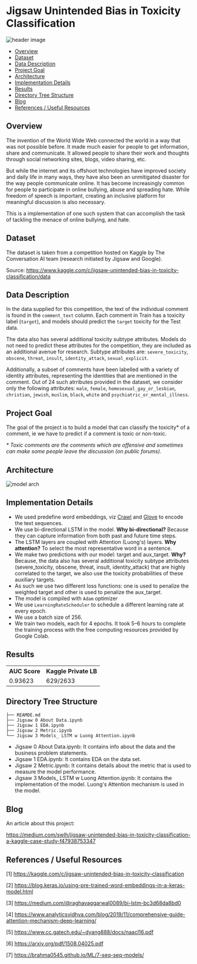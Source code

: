 # Jigsaw Unintended Bias in Toxicity Classification
![header image](https://miro.medium.com/max/788/1*U6grgS7jsycYNrKeF9cQKQ.jpeg)
- [Overview](#overview)
- [Dataset](#dataset)
- [Data Description](#data-description)
- [Project Goal](#project-goal)
- [Architecture](#architecture)
- [Implementation Details](#implementation-details)
- [Results](#results)
- [Directory Tree Structure](#directory-tree-structure)
- [Blog](#blog)
- [References / Useful Resources](#references--useful-resources)

## Overview
The invention of the World Wide Web connected the world in a way that was not possible before. It made much easier for people to get information, share and communicate. It allowed people to share their work and thoughts through social networking sites, blogs, video sharing, etc.

But while the internet and its offshoot technologies have improved society and daily life in many ways, they have also been an unmitigated disaster for the way people communicate online. It has become increasingly common for people to participate in online bullying, abuse and spreading hate. While freedom of speech is important, creating an inclusive platform for meaningful discussion is also necessary.

This is a implementation of one such system that can accomplish the task of tackling the menace of online bullying, and hate.

## Dataset
The dataset is taken from a competition hosted on Kaggle by The Conversation AI team (research initiated by Jigsaw and Google).

Source: https://www.kaggle.com/c/jigsaw-unintended-bias-in-toxicity-classification/data

## Data Description
In the data supplied for this competition, the text of the individual comment is found in the `comment_text` column. Each comment in Train has a toxicity label (`target`), and models should predict the `target` toxicity for the Test data.

The data also has several additional toxicity subtype attributes. Models do not need to predict these attributes for the competition, they are included as an additional avenue for research. Subtype attributes are: `severe_toxicity`, `obscene`, `threat`, `insult`, `identity_attack`, `sexual_explicit`.

Additionally, a subset of comments have been labelled with a variety of identity attributes, representing the identities that are mentioned in the comment. Out of 24 such atrributes provided in the dataset, we consider only the following attributes: `male`, `female`, `homosexual_gay_or_lesbian`, `christian`, `jewish`, `muslim`, `black`, `white` and `psychiatric_or_mental_illness`.

## Project Goal

The goal of the project is to build a model that can classify the toxicity\* of a comment, ie we have to predict if a comment is toxic or non-toxic.

*\* Toxic comments are the comments which are offensive and sometimes can make some people leave the discussion (on public forums).*

## Architecture
![model arch](https://miro.medium.com/max/574/1*52az766UsePpIFzxsXqA1Q.png)

## Implementation Details
- We used predefine word embeddings, viz [Crawl](https://dl.fbaipublicfiles.com/fasttext/vectors-english/crawl-300d-2M.vec.zip) and [Glove](http://nlp.stanford.edu/data/glove.840B.300d.zip) to encode the text sequences.
- We use bi-directional LSTM in the model. **Why bi-directional?** Because they can capture information from both past and future time steps.
- The LSTM layers are coupled with Attention (Luong's) layers. **Why attention?** To select the most representative word in a sentence.
- We make two predictions with our model: target and aux_target. **Why?** Because, the data also has several additional toxicity subtype attributes (severe_toxicity, obscene, threat, insult, identity_attack) that are highly correlated to the target, we also use the toxicity probabilities of these auxiliary targets.
- As such we use two different loss functions: one is used to penalize the weighted target and other is used to penalize the aux_target.
- The model is compiled with `Adam` optimizer
- We use `LearningRateScheduler` to schedule a different learning rate at every epoch.
- We use a batch size of 256.
- We train two models, each for 4 epochs. It took 5–6 hours to complete the training process with the free computing resources provided by Google Colab.

## Results
<table>
  <tr>
    <th>AUC Score</th>
    <th>Kaggle Private LB</th>
  </tr>
  <tr>
    <td>0.93623</td>
    <td>629/2633</td>
  </tr>
 </table>

## Directory Tree Structure
```
├── REAMDE.md
├── Jigsaw 0 About Data.ipynb
├── Jigsaw 1 EDA.ipynb
├── Jigsaw 2 Metric.ipynb
└── Jigsaw 3 Models_ LSTM w Luong Attention.ipynb
```
- Jigsaw 0 About Data.ipynb: It contains info about the data and the business problem statements.
- Jigsaw 1 EDA.ipynb: It contains EDA on the data set.
- Jigsaw 2 Metric.ipynb: It contains details about the metric that is used to measure the model performance.
- Jigsaw 3 Models_ LSTM w Luong Attention.ipynb: It contains the implementation of the model. Luong's Attention mechanism is used in the model.

## Blog
An article about this project: 

https://medium.com/swlh/jigsaw-unintended-bias-in-toxicity-classification-a-kaggle-case-study-f47938753347

## References / Useful Resources
[1] https://kaggle.com/c/jigsaw-unintended-bias-in-toxicity-classification

[2] https://blog.keras.io/using-pre-trained-word-embeddings-in-a-keras-model.html

[3] https://medium.com/@raghavaggarwal0089/bi-lstm-bc3d68da8bd0

[4] https://www.analyticsvidhya.com/blog/2019/11/comprehensive-guide-attention-mechanism-deep-learning/

[5] https://www.cc.gatech.edu/~dyang888/docs/naacl16.pdf

[6] https://arxiv.org/pdf/1508.04025.pdf

[7] https://brahma0545.github.io/ML/7-seq-seq-models/

